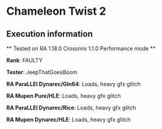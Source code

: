 # Chameleon Twist 2 

## Execution information


** Tested on RA 1.18.0 Crossmix 1.1.0 Performance mode **


**Rank**: FAULTY


**Tester**: JeepThatGoesBoom



**RA ParaLLEl Dynarec/Gln64**: Loads, heavy gfx glitch


**RA Mupen Pure/HLE**: Loads, heavy gfx glitch


**RA ParaLLEl Dynarec/Rice**: Loads, heavy gfx glitch


**RA Mupen Dynarec/HLE**: Loads, heavy gfx glitch